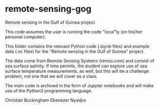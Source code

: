 # remote-sensing-gog

Remote sensing in the Gulf of Guinea project

This code assumes the user is running the code "local"ly (on his/her personal computer).

This folder contains the relevant Python code (.ipynb files) and example data (.nc files)
for the "Remote sensing in the Gulf of Guinea" project.

The data come from Remote Sensing Systems (remss.com) and consist of sea surface salinity.
If time permits, the student can explore use of sea surface temperature measurements, as well,
but this will be a challenge problem, not one that we will cover as a class.

The main code is archived in the form of Jupyter notebooks and will make use of the Python3 programming language.

Christian Buckingham
Ebenezer Nyadjro

